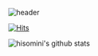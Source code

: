 ![header](https://capsule-render.vercel.app/api?type=wave&color=ff8e7f&height=300&section=header&text=Hellow%20somin's%20word&fontSize=60&fontColor=fff0f6)

[![Hits](https://hits.seeyoufarm.com/api/count/incr/badge.svg?url=https%3A%2F%2Fgithub.com%2Fhisomini&count_bg=%238ADBAF&title_bg=%237A7A6F&icon=iconify.svg&icon_color=%23EFEEE1&title=hits&edge_flat=false)](https://hits.seeyoufarm.com)


![hisomini's github stats](https://github-readme-stats.vercel.app/api?username=hisomini&show_icons=true&&theme=onedark&text_color=E8D3D3)



